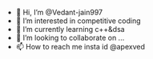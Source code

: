 - 👋 Hi, I’m @Vedant-jain997
- 👀 I’m interested in competitive coding
- 🌱 I’m currently learning c++&dsa
- 💞️ I’m looking to collaborate on ...
- 📫 How to reach me insta id @apexved

<!---
Vedant-jain997/Vedant-jain997 is a ✨ special ✨ repository because its `README.md` (this file) appears on your GitHub profile.
You can click the Preview link to take a look at your changes.
--->
